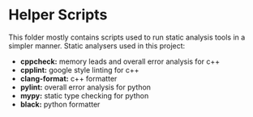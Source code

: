 # Helper Scripts

This folder mostly contains scripts used to run static analysis tools in a simpler manner.
Static analysers used in this project:
- **cppcheck:** memory leads and overall error analysis for c++
- **cpplint:** google style linting for c++
- **clang-format:** c++ formatter
- **pylint:** overall error analysis for python
- **mypy:** static type checking for python
- **black:** python formatter